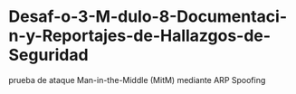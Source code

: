 # Desaf-o-3-M-dulo-8-Documentaci-n-y-Reportajes-de-Hallazgos-de-Seguridad
prueba de ataque Man-in-the-Middle (MitM) mediante ARP Spoofing

